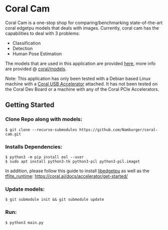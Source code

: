 # Coral Cam

Coral Cam is a one-stop shop for comparing/benchmarking state-of-the-art coral edgetpu models that deals with images.
Currently, coral cam has the capabilities to deal with 3 problems:

- Classification
- Detection
- Human Pose Estimation

The models that are used in this application are provided [here](https://github.com/google-coral/test_data), more info
are provided @ [coral/models](https://coral.ai/models).

Note:
This application has only been tested with a Debian based Linux machine with
a  [Coral USB Accelerator](https://coral.ai/products/accelerator) attached. It has not been tested on the Coral Dev
Board or a machine with any of the Coral PCIe Accelerators.

## Getting Started

### Clone Repo along with models:

```
$ git clone --recurse-submodules https://github.com/Namburger/coral-cam.git
```

### Installs Dependencies:

```
$ python3 -m pip install eel --user
$ sudo apt install python3-tk python3-pil python3-pil.imaget
```

In addition, please follow this guide to
install [libedgetpu](https://coral.ai/docs/accelerator/get-started/#1-install-the-edge-tpu-runtime) as well as
the [tflite_runtime](https://coral.ai/docs/accelerator/get-started/#2-install-the-pycoral-library):
https://coral.ai/docs/accelerator/get-started/

### Update models:

```
$ git submodule init && git submodule update
```

### Run:

```
$ python3 main.py
```

